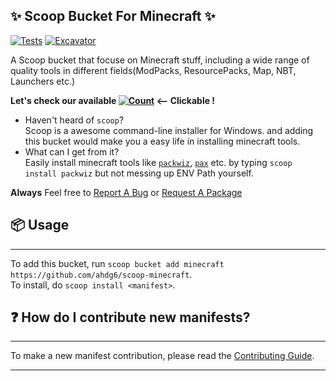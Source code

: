 ## ✨ Scoop Bucket For **Minecraft** ✨

<!-- Uncomment the following line after replacing placeholders -->

[![Tests](https://github.com/ahdg6/scoop-minecraft/actions/workflows/ci.yml/badge.svg)](https://github.com/ahdg6/scoop-minecraft/actions/workflows/ci.yml) [![Excavator](https://github.com/ahdg6/scoop-minecraft/actions/workflows/excavator.yml/badge.svg)](https://github.com/ahdg6/scoop-minecraft/actions/workflows/excavator.yml)

A Scoop bucket that focuse on Minecraft stuff, including a wide range of quality tools in different fields(ModPacks, ResourcePacks, Map, NBT, Launchers etc.)

**Let's check our available [![Count](https://img.shields.io/github/directory-file-count/ahdg6/scoop-minecraft/bucket?extension=json&label=%F0%9F%93%A6%20Packages&style=flat-square&type=file)](https://github.com/ahdg6/scoop-minecraft/blob/main/bucket/README.md) <-- Clickable !**

- Haven't heard of `scoop`?
  <br>Scoop is a awesome command-line installer for Windows. and adding this bucket would make you a easy life in installing minecraft tools.
- What can I get from it?
  <br>Easily install minecraft tools like [`packwiz`](https://github.com/packwiz/packwiz), [`pax`](https://github.com/froehlichA/pax) etc. by typing `scoop install packwiz` but not messing up ENV Path yourself.

**Always** Feel free to [Report A Bug](https://github.com/ahdg6/scoop-minecraft/issues/new?assignees=&labels=bug&template=Bug_report-en.yml) or [Request A Package](https://github.com/ahdg6/scoop-minecraft/issues/new?assignees=&labels=package-request&template=Package_request-en.yml)

## 📦 Usage

---------------------------------

To add this bucket, run `scoop bucket add minecraft https://github.com/ahdg6/scoop-minecraft`. <br>To install, do `scoop install <manifest>`.

## ❓ How do I contribute new manifests?

----------------------------------

To make a new manifest contribution, please read the [Contributing Guide](https://github.com/ScoopInstaller/.github/blob/main/.github/CONTRIBUTING.md).

----
